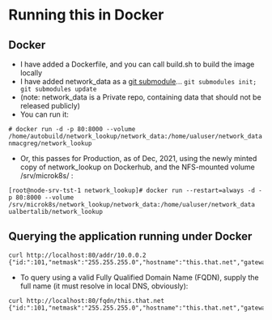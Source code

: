 # Running this in Docker

## Docker 

* I have added a Dockerfile, and you can call build.sh to build the image locally
* I have added network_data as a [git submodule](https://git-scm.com/book/en/v2/Git-Tools-Submodules)... ```git submodules init; git submodules update```
* (note: network_data is a Private repo, containing data that should not be released publicly) 
* You can run it: 

```
# docker run -d -p 80:8000 --volume /home/autobuild/network_lookup/network_data:/home/ualuser/network_data nmacgreg/network_lookup
```

* Or, this passes for Production, as of Dec, 2021, using the newly minted copy of network_lookup on Dockerhub, and the NFS-mounted volume /srv/microk8s/ :

```
[root@node-srv-tst-1 network_lookup]# docker run --restart=always -d -p 80:8000 --volume /srv/microk8s/network_lookup/network_data:/home/ualuser/network_data ualbertalib/network_lookup
```

## Querying the application running under Docker

```
curl http://localhost:80/addr/10.0.0.2
{"id:":101,"netmask":"255.255.255.0","hostname":"this.that.net","gateway":"10.0.0.1","addr":"10.0.0.2","VMWareVLAN":"SAM1"}
```

* To query using a valid Fully Qualified Domain Name (FQDN), supply the full name (it must resolve in local DNS, obviously):

```
curl http://localhost:80/fqdn/this.that.net
{"id:":101,"netmask":"255.255.255.0","hostname":"this.that.net","gateway":"10.0.0.1","addr":"10.0.0.2","VMWareVLAN":"SAM1"}
```


